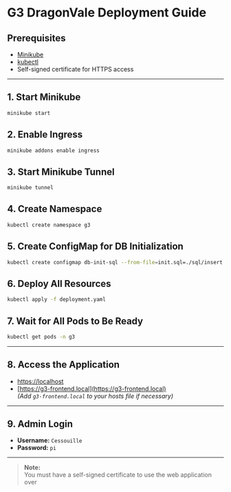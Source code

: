 # G3 DragonVale Deployment Guide

## Prerequisites

- [Minikube](https://minikube.sigs.k8s.io/docs/)
- [kubectl](https://kubernetes.io/docs/tasks/tools/)
- Self-signed certificate for HTTPS access

---

## 1. Start Minikube

```sh
minikube start
```

## 2. Enable Ingress

```sh
minikube addons enable ingress
```

## 3. Start Minikube Tunnel

```sh
minikube tunnel
```

## 4. Create Namespace

```sh
kubectl create namespace g3
```

## 5. Create ConfigMap for DB Initialization

```sh
kubectl create configmap db-init-sql --from-file=init.sql=./sql/insert.sql -n g3
```

## 6. Deploy All Resources

```sh
kubectl apply -f deployment.yaml
```

## 7. Wait for All Pods to Be Ready

```sh
kubectl get pods -n g3
```

---

## 8. Access the Application

- [https://localhost](https://localhost)
- [https://g3-frontend.local](https://g3-frontend.local)  
  _(Add `g3-frontend.local` to your hosts file if necessary)_

---

## 9. Admin Login

- **Username:** `Cessouille`
- **Password:** `pi`

---

> **Note:**  
> You must have a self-signed certificate to use the web application over
